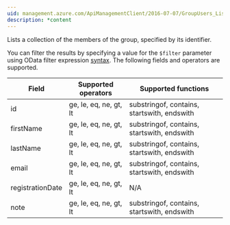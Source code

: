 ```yaml
---
uid: management.azure.com/ApiManagementClient/2016-07-07/GroupUsers_ListByGroup
description: *content
---
```

Lists a collection of the members of the group, specified by its identifier.

You can filter the results by specifying a value for the `$filter` parameter using OData filter expression [syntax](http://docs.oasis-open.org/odata/odata/v4.0/os/part2-url-conventions/odata-v4.0-os-part2-url-conventions.html#_Toc372793792). The following fields and operators are supported.

| Field | Supported operators    | Supported functions|
|-------|------------------------|---------------------------------------------|
| id          | ge, le, eq, ne, gt, lt | substringof, contains, startswith, endswith |
| firstName        | ge, le, eq, ne, gt, lt | substringof, contains, startswith, endswith |
| lastName | ge, le, eq, ne, gt, lt | substringof, contains, startswith, endswith |
| email          | ge, le, eq, ne, gt, lt | substringof, contains, startswith, endswith |
| registrationDate        | ge, le, eq, ne, gt, lt | N/A |
| note | ge, le, eq, ne, gt, lt | substringof, contains, startswith, endswith |